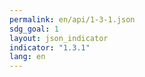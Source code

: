 ```yaml
---
permalink: en/api/1-3-1.json
sdg_goal: 1
layout: json_indicator
indicator: "1.3.1"
lang: en
---
```

